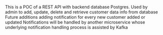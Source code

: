 This is a POC of a REST API with backend database Postgres. Used by admin to add, update, delete and retrieve customer data info from database
Future additions adding notification for every new customer added or updated
Notifications will be handled by another microservice whose underlying notification handling process is assisted by Kafka
